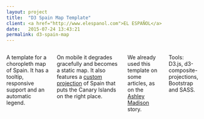 ```yaml
---
layout: project
title:  "D3 Spain Map Template"
client: <a href="http://www.elespanol.com">EL ESPAÑOL</a>
date:   2015-07-24 13:43:21
permalink: d3-spain-map
---
```

<div class="row">
    <div class="five columns">
        <p>A template for a choropleth map of Spain. It has a tooltip, responsive support and an automatic legend.</p>
        <p>On mobile it degrades gracefully and becomes a static map. It also features a <a href="https://github.com/rveciana/d3-composite-projections">custom projection</a> of Spain that puts the Canary Islands on the right place.</p>
        <p>We already used this template on some articles, as on the <a href="/ashley-madison">Ashley Madison</a> story.</p>
        <p class="u-italic">Tools: D3.js, d3-composite-projections, Bootstrap and SASS.</p>
    </div>
    <div class="seven columns">
        <img class="img-responsive" data-src="/images/projects/d3-spain-map_1.png" />
    </div>
</div>

